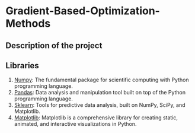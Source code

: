 # Gradient-Based-Optimization-Methods
## Description of the project

## Libraries
1. [Numpy](https://numpy.org/): The fundamental package for scientific computing with Python programming language.
2. [Pandas](https://pandas.pydata.org/): Data analysis and manipulation tool built on top of the Python programming language.
3. [Sklearn](https://scikit-learn.org/stable): Tools for predictive data analysis, built on NumPy, SciPy, and Matplotlib.
4. [Matplotlib](https://matplotlib.org/): Matplotlib is a comprehensive library for creating static, animated, and interactive visualizations in Python.

